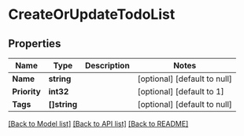 # CreateOrUpdateTodoList

## Properties
Name | Type | Description | Notes
------------ | ------------- | ------------- | -------------
**Name** | **string** |  | [optional] [default to null]
**Priority** | **int32** |  | [optional] [default to 1]
**Tags** | **[]string** |  | [optional] [default to null]

[[Back to Model list]](../README.md#documentation-for-models) [[Back to API list]](../README.md#documentation-for-api-endpoints) [[Back to README]](../README.md)

